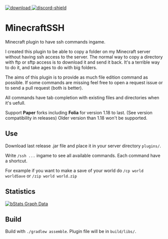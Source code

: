 [download]: https://img.shields.io/github/downloads/HydrolienF/MinecraftSSH/total
[downloadLink]: https://hangar.papermc.io/Hydrolien/MinecraftSSH
[discord-shield]: https://img.shields.io/discord/728592434577014825?label=discord
[discord-invite]: https://discord.gg/RPNbtRSFqG

[ ![download][] ][downloadLink]
[ ![discord-shield][] ][discord-invite]

# MinecraftSSH
Minecraft plugin to have ssh commands ingame.

I created this plugin to be able to copy a folder on my Minecraft server without having ssh access to the server. The normal way to copy a directory with ftp or sftp access is to download it and send it back. It's a terrible way to do it, and take ages to do with big folders.

The aims of this plugin is to provide as much file edition command as possible. If some commands are missing feel free to open a request issue or to send a pull request (both is better).

All commands have tab completion with existing files and directories when it's uefull.

Support **Paper** forks including **Folia** for version 1.18 to last. (See version compatibility in releases)
Older version than 1.18 won't be supported.

## Use

Download last release .jar file and place it in your server directory `plugins/`.

Write `/ssh ...` ingame to see all available commands. Each command have a shortcut.

For example if you want to make a save of your world do `/cp world worldSave` or `/zip world world.zip`

## Statistics
[![bStats Graph Data](https://bstats.org/signatures/bukkit/MinecraftSSH.svg)](https://bstats.org/plugin/bukkit/MinecraftSSH/21583)

## Build

Build with `./gradlew assemble`. Plugin file will be in `build/libs/`.
